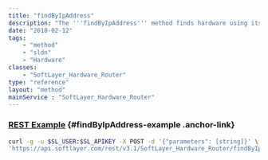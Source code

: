 ```yaml
---
title: "findByIpAddress"
description: "The '''findByIpAddress''' method finds hardware using its primary public or private IP address. IP addresses that have a secondary subnet tied to the hardware will not return the hardware. If no hardware is found, no errors are generated and no data is returned. "
date: "2018-02-12"
tags:
    - "method"
    - "sldn"
    - "Hardware"
classes:
    - "SoftLayer_Hardware_Router"
type: "reference"
layout: "method"
mainService : "SoftLayer_Hardware_Router"
---
```


### [REST Example](#findByIpAddress-example) <a href="/article/rest/"><i class="fas fa-question"></i></a> {#findByIpAddress-example .anchor-link} 
```bash
curl -g -u $SL_USER:$SL_APIKEY -X POST -d '{"parameters": [string]}' \
'https://api.softlayer.com/rest/v3.1/SoftLayer_Hardware_Router/findByIpAddress'
```
